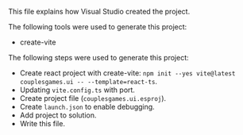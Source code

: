 This file explains how Visual Studio created the project.

The following tools were used to generate this project:
- create-vite

The following steps were used to generate this project:
- Create react project with create-vite: `npm init --yes vite@latest couplesgames.ui -- --template=react-ts`.
- Updating `vite.config.ts` with port.
- Create project file (`couplesgames.ui.esproj`).
- Create `launch.json` to enable debugging.
- Add project to solution.
- Write this file.

